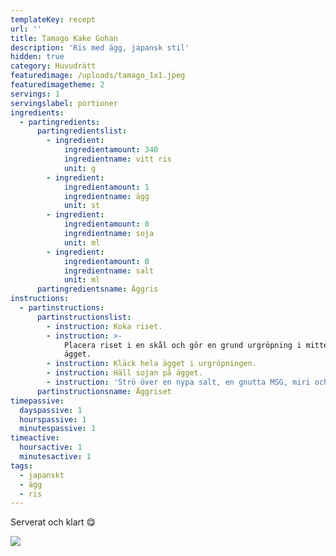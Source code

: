 ```yaml
---
templateKey: recept
url: ''
title: Tamago Kake Gohan
description: 'Ris med ägg, japansk stil'
hidden: true
category: Huvudrätt
featuredimage: /uploads/tamago_1x1.jpeg
featuredimagetheme: 2
servings: 1
servingslabel: portioner
ingredients:
  - partingredients:
      partingredientslist:
        - ingredient:
            ingredientamount: 340
            ingredientname: vitt ris
            unit: g
        - ingredient:
            ingredientamount: 1
            ingredientname: ägg
            unit: st
        - ingredient:
            ingredientamount: 0
            ingredientname: soja
            unit: ml
        - ingredient:
            ingredientamount: 0
            ingredientname: salt
            unit: ml
      partingredientsname: Äggris
instructions:
  - partinstructions:
      partinstructionslist:
        - instruction: Koka riset.
        - instruction: >-
            Placera riset i en skål och gör en grund urgröpning i mitten för
            ägget.
        - instruction: Kläck hela ägget i urgröpningen.
        - instruction: Häll sojan på ägget.
        - instruction: 'Strö över en nypa salt, en gnutta MSG, miri och en nypa Hondashi.'
      partinstructionsname: Äggriset
timepassive:
  dayspassive: 1
  hourspassive: 1
  minutespassive: 1
timeactive:
  hoursactive: 1
  minutesactive: 1
tags:
  - japanskt
  - ägg
  - ris
---
```


Serverat och klart 😋

![](/uploads/tamago.jpeg)
